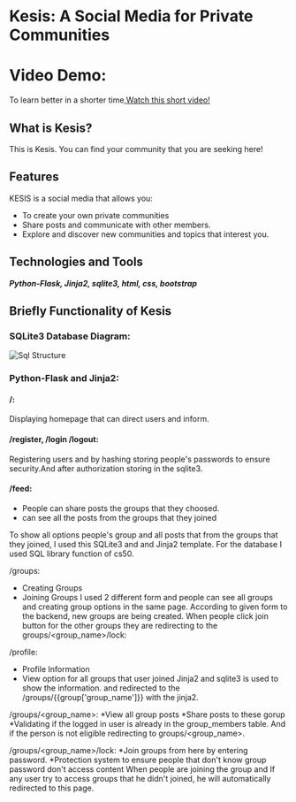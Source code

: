 # Kesis: A Social Media for Private Communities

# Video Demo:
To learn better in a shorter time,[Watch this short video!](google.com)

## What is Kesis?

This is Kesis. You can find your community that you are seeking here!

## Features
KESIS is a social media that allows you:
* To create your own private communities
* Share posts and communicate with other members.
* Explore and discover new communities and topics that interest you.

## Technologies and Tools
**_Python-Flask, Jinja2, sqlite3, html, css, bootstrap_**

## Briefly Functionality of Kesis

### SQLite3 Database Diagram:
![Sql Structure](database.png)


### Python-Flask and Jinja2:
#### /:
Displaying homepage that can direct users and inform.

#### /register, /login /logout:
Registering users and by hashing storing people's passwords to ensure security.And after authorization storing in the sqlite3.


#### /feed:
* People can share posts the groups that they choosed.
* can see all the posts from the groups that they joined

To show all options people's group and all posts that from the groups that they joined, I used this SQLite3 and and Jinja2 template. For the database I used SQL library function of cs50.

/groups:
* Creating Groups
* Joining Groups
I used 2 different form and people can see all groups and creating group options in the same page. According to given form to the backend, new groups are being created. When people click join button for the other groups they are redirecting to the groups/<group_name>/lock:

/profile:
* Profile Information
* View option for all groups that user joined
Jinja2 and sqlite3 is used to show the information. and redirected to the /groups/{{group['group_name']}} with the jinja2.

/groups/<group_name>:
*View all group posts
*Share posts to these gorup
*Validating if the logged in user is already in the group_members table. And if the person is not eligible redirecting to groups/<group_name>.

/groups/<group_name>/lock:
*Join groups from here by entering password.
*Protection system to ensure people that don't know group password don't access content
When people are joining the group and If any user try to access groups that he didn't joined, he will automatically redirected to this page.



